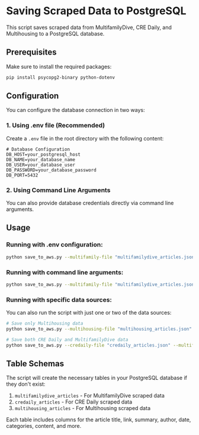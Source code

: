 # Saving Scraped Data to PostgreSQL

This script saves scraped data from MultifamilyDive, CRE Daily, and Multihousing to a PostgreSQL database.

## Prerequisites

Make sure to install the required packages:

```bash
pip install psycopg2-binary python-dotenv
```

## Configuration

You can configure the database connection in two ways:

### 1. Using .env file (Recommended)

Create a `.env` file in the root directory with the following content:

```
# Database Configuration
DB_HOST=your_postgresql_host
DB_NAME=your_database_name
DB_USER=your_database_user
DB_PASSWORD=your_database_password
DB_PORT=5432
```

### 2. Using Command Line Arguments

You can also provide database credentials directly via command line arguments.

## Usage

### Running with .env configuration:

```bash
python save_to_aws.py --multifamily-file "multifamilydive_articles.json" --credaily-file "credaily_articles.json" --multihousing-file "multihousing_articles.json"
```

### Running with command line arguments:

```bash
python save_to_aws.py --multifamily-file "multifamilydive_articles.json" --credaily-file "credaily_articles.json" --multihousing-file "multihousing_articles.json" --host "your-aws-host" --database "your-db-name" --user "your-username" --password "your-password"
```

### Running with specific data sources:

You can also run the script with just one or two of the data sources:

```bash
# Save only Multihousing data
python save_to_aws.py --multihousing-file "multihousing_articles.json"

# Save both CRE Daily and MultifamilyDive data
python save_to_aws.py --credaily-file "credaily_articles.json" --multifamily-file "multifamilydive_articles.json"
```

## Table Schemas

The script will create the necessary tables in your PostgreSQL database if they don't exist:

1. `multifamilydive_articles` - For MultifamilyDive scraped data
2. `credaily_articles` - For CRE Daily scraped data
3. `multihousing_articles` - For Multihousing scraped data

Each table includes columns for the article title, link, summary, author, date, categories, content, and more.

